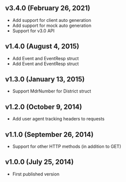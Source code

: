 ## v3.4.0 (February 26, 2021)
  * Add support for client auto generation
  * Add support for mock auto generation
  * Support for v3.0 API
## v1.4.0 (August 4, 2015)
  * Add Event and EventResp struct
  * Add Event and EventResp struct

## v1.3.0 (January 13, 2015)
  * Support MdrNumber for District struct

## v1.2.0 (October 9, 2014)
  * Add user agent tracking headers to requests

## v1.1.0 (September 26, 2014)
  * Support for other HTTP methods (in addition to GET)

## v1.0.0 (July 25, 2014)

  * First published version
